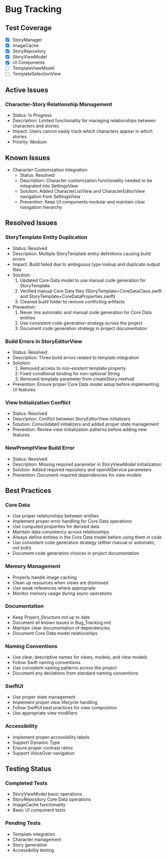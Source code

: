 # Bug Tracking

## Test Coverage
- [x] StoryManager
- [x] ImageCache
- [x] StoryRepository
- [x] StoryViewModel
- [x] UI Components
- [ ] TemplateViewModel
- [ ] TemplateSelectionView

## Active Issues

### Character-Story Relationship Management
- Status: In Progress
- Description: Limited functionality for managing relationships between characters and stories
- Impact: Users cannot easily track which characters appear in which stories
- Priority: Medium

## Known Issues
- Character Customization Integration
  - Status: Resolved
  - Description: Character customization functionality needed to be integrated into SettingsView
  - Solution: Added CharacterListView and CharacterEditorView navigation from SettingsView
  - Prevention: Keep UI components modular and maintain clear navigation hierarchy

## Resolved Issues

### StoryTemplate Entity Duplication
- Status: Resolved
- Description: Multiple StoryTemplate entity definitions causing build errors
- Impact: Build failed due to ambiguous type lookup and duplicate output files
- Solution: 
  1. Updated Core Data model to use manual code generation for StoryTemplate
  2. Verified manual Core Data files (StoryTemplate+CoreDataClass.swift and StoryTemplate+CoreDataProperties.swift)
  3. Cleaned build folder to remove conflicting artifacts
- Prevention: 
  1. Never mix automatic and manual code generation for Core Data entities
  2. Use consistent code generation strategy across the project
  3. Document code generation strategy in project documentation

### Build Errors in StoryEditorView
- Status: Resolved
- Description: Three build errors related to template integration
- Solution: 
  1. Removed access to non-existent template property
  2. Fixed conditional binding for non-optional String
  3. Removed template parameter from createStory method
- Prevention: Ensure proper Core Data model setup before implementing UI features

### View Initialization Conflict
- Status: Resolved
- Description: Conflict between StoryEditorView initializers
- Solution: Consolidated initializers and added proper state management
- Prevention: Review view initialization patterns before adding new features

### NewPromptView Build Error
- Status: Resolved
- Description: Missing required parameter in StoryViewModel initialization
- Solution: Added required repository and openAIService parameters
- Prevention: Document required dependencies for view models

## Best Practices

### Core Data
- Use proper relationships between entities
- Implement proper error handling for Core Data operations
- Use computed properties for derived data
- Maintain data consistency across relationships
- Always define entities in the Core Data model before using them in code
- Use consistent code generation strategy (either manual or automatic, not both)
- Document code generation choices in project documentation

### Memory Management
- Properly handle image caching
- Clean up resources when views are dismissed
- Use weak references where appropriate
- Monitor memory usage during async operations

### Documentation
- Keep Project_Structure.md up to date
- Document all known issues in Bug_Tracking.md
- Maintain clear documentation of dependencies
- Document Core Data model relationships

### Naming Conventions
- Use clear, descriptive names for views, models, and view models
- Follow Swift naming conventions
- Use consistent naming patterns across the project
- Document any deviations from standard naming conventions

### SwiftUI
- Use proper state management
- Implement proper view lifecycle handling
- Follow SwiftUI best practices for view composition
- Use appropriate view modifiers

### Accessibility
- Implement proper accessibility labels
- Support Dynamic Type
- Ensure proper contrast ratios
- Support VoiceOver navigation

## Testing Status

### Completed Tests
- StoryViewModel basic operations
- StoryRepository Core Data operations
- ImageCache functionality
- Basic UI component tests

### Pending Tests
- Template integration
- Character management
- Story generation
- Accessibility testing 
